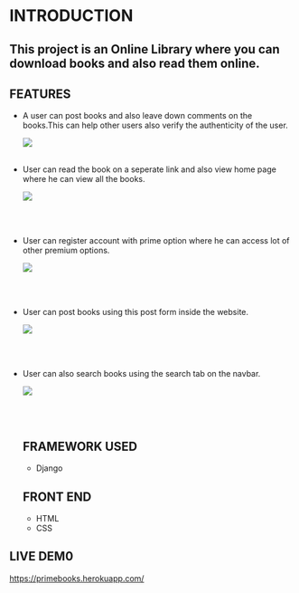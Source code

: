 # INTRODUCTION
## This project is  an <b>Online Library</b> where you can download books and also read them online.

## FEATURES
- A user can post books and also leave down comments on the books.This can help other users also verify the authenticity of the user.

  <img src='https://django-onlinebook-files.s3.us-west-2.amazonaws.com/images/commet_section.png?response-content-disposition=inline&X-Amz-Security-Token=IQoJb3JpZ2luX2VjEGwaCmFwLXNvdXRoLTEiSDBGAiEAotMJqLuhJLFIhN9yzxcm%2FlLvTuQ8Zay4bvfkHurZ504CIQCrOPJ%2BDJlcAmBIPGa7QpU8kGd6y7Pwj%2BESsTPmZTgYYSr2AghFEAEaDDMwNzQ3OTM3NTc1MiIMltESMRUtaCguxCOUKtMCf0ZfNuAx686SCvv1kXmLiAItNJfDVcfuDeXUMItZlZRz09xFVpsbEXvzu1a7J7I7FfUghTpCyq0PJ7F3wN5HivgQbk%2Fy%2BYMzXwYXazzmE6RWwQiHveBrIhL4UCpYwimQ1Jt%2BE2Bd8yMbMjpWiW5Du%2BBaFcpkS5HNRo9qMbROqRMXIg6Mzcxlr%2BnlD%2B0m9rrFnlx3OcwBIfhhXX48RV%2Bhxn4QuLd8EDW%2FCZx%2FQn%2BuWfflbS77zriUcUMJrw9C2J%2F1s4qwMmXnJBLoikeufDbkdr83eqAvQbaVSIK4DyZUW1qRF02CTuXavB%2BMs5AR5EKXThybuawgZw5nrhiFm9MVkW%2F6sBMeIOAYLrjLAsVadTEWyrGtmqXwiMEz82YFR1S76lXZd5C6W3TMfWcqTmn4Gxd0DkY9pcXRc9my1cN%2FJV6f54s2%2F08LqkhpnBrxEewjK71CMOOn3IYGOrIC5I6%2Fn9G7Ov4OBN10grmnQiONdorhIwIq6McXILd%2BME0c0JAY4T%2FlghoAuBglQjOtouzIDspfsfAYmePSDChgtF48IwxJu%2BTRr7DkR4uF0y6AwYyjy%2B0D0lBfZly9Kfrg3AJ4vmS7BFFonq0sN46QcK9wjYKz11Ke%2BzHG2bpKIUryE3t1PA%2B2Cvfz7snbPaEciDO0UmZ%2FD%2BAmYny8I25clQtGBMcOHvlaiC6yh0HK9NAnOW14ODb98UzVlLZPI%2BUMmTVsFGTy0ULIdYH8BF9C10v%2B0ksKbPS4xQwg902yv1nTmm2OiimIwXAmoPC5iq6GDl9UOAyi2Lrx7E2UdhIu2a0a4P9%2BF1iPnW%2FbC7Ae202hTraSOGXsDIAnJvIzBp7lQlXJFIF5n5foAl2Zh05DaKxI&X-Amz-Algorithm=AWS4-HMAC-SHA256&X-Amz-Date=20210626T114944Z&X-Amz-SignedHeaders=host&X-Amz-Expires=300&X-Amz-Credential=ASIAUPFZS56EIHOTBQMK%2F20210626%2Fus-west-2%2Fs3%2Faws4_request&X-Amz-Signature=9feaa29afddff395ece7ff10d0b56b2890331c1fc3955b68c891633eab008e57'>
  
  <br>
  <br>




- User can read the book on a seperate link and also view home page where he can view all the books.

  <img src='https://django-onlinebook-files.s3.us-west-2.amazonaws.com/images/homepage.png?response-content-disposition=inline&X-Amz-Security-Token=IQoJb3JpZ2luX2VjEGwaCmFwLXNvdXRoLTEiSDBGAiEAotMJqLuhJLFIhN9yzxcm%2FlLvTuQ8Zay4bvfkHurZ504CIQCrOPJ%2BDJlcAmBIPGa7QpU8kGd6y7Pwj%2BESsTPmZTgYYSr2AghFEAEaDDMwNzQ3OTM3NTc1MiIMltESMRUtaCguxCOUKtMCf0ZfNuAx686SCvv1kXmLiAItNJfDVcfuDeXUMItZlZRz09xFVpsbEXvzu1a7J7I7FfUghTpCyq0PJ7F3wN5HivgQbk%2Fy%2BYMzXwYXazzmE6RWwQiHveBrIhL4UCpYwimQ1Jt%2BE2Bd8yMbMjpWiW5Du%2BBaFcpkS5HNRo9qMbROqRMXIg6Mzcxlr%2BnlD%2B0m9rrFnlx3OcwBIfhhXX48RV%2Bhxn4QuLd8EDW%2FCZx%2FQn%2BuWfflbS77zriUcUMJrw9C2J%2F1s4qwMmXnJBLoikeufDbkdr83eqAvQbaVSIK4DyZUW1qRF02CTuXavB%2BMs5AR5EKXThybuawgZw5nrhiFm9MVkW%2F6sBMeIOAYLrjLAsVadTEWyrGtmqXwiMEz82YFR1S76lXZd5C6W3TMfWcqTmn4Gxd0DkY9pcXRc9my1cN%2FJV6f54s2%2F08LqkhpnBrxEewjK71CMOOn3IYGOrIC5I6%2Fn9G7Ov4OBN10grmnQiONdorhIwIq6McXILd%2BME0c0JAY4T%2FlghoAuBglQjOtouzIDspfsfAYmePSDChgtF48IwxJu%2BTRr7DkR4uF0y6AwYyjy%2B0D0lBfZly9Kfrg3AJ4vmS7BFFonq0sN46QcK9wjYKz11Ke%2BzHG2bpKIUryE3t1PA%2B2Cvfz7snbPaEciDO0UmZ%2FD%2BAmYny8I25clQtGBMcOHvlaiC6yh0HK9NAnOW14ODb98UzVlLZPI%2BUMmTVsFGTy0ULIdYH8BF9C10v%2B0ksKbPS4xQwg902yv1nTmm2OiimIwXAmoPC5iq6GDl9UOAyi2Lrx7E2UdhIu2a0a4P9%2BF1iPnW%2FbC7Ae202hTraSOGXsDIAnJvIzBp7lQlXJFIF5n5foAl2Zh05DaKxI&X-Amz-Algorithm=AWS4-HMAC-SHA256&X-Amz-Date=20210626T115118Z&X-Amz-SignedHeaders=host&X-Amz-Expires=300&X-Amz-Credential=ASIAUPFZS56EIHOTBQMK%2F20210626%2Fus-west-2%2Fs3%2Faws4_request&X-Amz-Signature=1d77800d3cee3bfa335c37e7aa53475ea4889287ff6b59f0434c791d437bdc71'>
  
    <br><br>
 - User can register account with prime option where he can access lot of other premium options.

  
    <img src="https://django-onlinebook-files.s3.us-west-2.amazonaws.com/images/register_account.png?response-content-disposition=inline&X-Amz-Security-Token=IQoJb3JpZ2luX2VjEGwaCmFwLXNvdXRoLTEiSDBGAiEAotMJqLuhJLFIhN9yzxcm%2FlLvTuQ8Zay4bvfkHurZ504CIQCrOPJ%2BDJlcAmBIPGa7QpU8kGd6y7Pwj%2BESsTPmZTgYYSr2AghFEAEaDDMwNzQ3OTM3NTc1MiIMltESMRUtaCguxCOUKtMCf0ZfNuAx686SCvv1kXmLiAItNJfDVcfuDeXUMItZlZRz09xFVpsbEXvzu1a7J7I7FfUghTpCyq0PJ7F3wN5HivgQbk%2Fy%2BYMzXwYXazzmE6RWwQiHveBrIhL4UCpYwimQ1Jt%2BE2Bd8yMbMjpWiW5Du%2BBaFcpkS5HNRo9qMbROqRMXIg6Mzcxlr%2BnlD%2B0m9rrFnlx3OcwBIfhhXX48RV%2Bhxn4QuLd8EDW%2FCZx%2FQn%2BuWfflbS77zriUcUMJrw9C2J%2F1s4qwMmXnJBLoikeufDbkdr83eqAvQbaVSIK4DyZUW1qRF02CTuXavB%2BMs5AR5EKXThybuawgZw5nrhiFm9MVkW%2F6sBMeIOAYLrjLAsVadTEWyrGtmqXwiMEz82YFR1S76lXZd5C6W3TMfWcqTmn4Gxd0DkY9pcXRc9my1cN%2FJV6f54s2%2F08LqkhpnBrxEewjK71CMOOn3IYGOrIC5I6%2Fn9G7Ov4OBN10grmnQiONdorhIwIq6McXILd%2BME0c0JAY4T%2FlghoAuBglQjOtouzIDspfsfAYmePSDChgtF48IwxJu%2BTRr7DkR4uF0y6AwYyjy%2B0D0lBfZly9Kfrg3AJ4vmS7BFFonq0sN46QcK9wjYKz11Ke%2BzHG2bpKIUryE3t1PA%2B2Cvfz7snbPaEciDO0UmZ%2FD%2BAmYny8I25clQtGBMcOHvlaiC6yh0HK9NAnOW14ODb98UzVlLZPI%2BUMmTVsFGTy0ULIdYH8BF9C10v%2B0ksKbPS4xQwg902yv1nTmm2OiimIwXAmoPC5iq6GDl9UOAyi2Lrx7E2UdhIu2a0a4P9%2BF1iPnW%2FbC7Ae202hTraSOGXsDIAnJvIzBp7lQlXJFIF5n5foAl2Zh05DaKxI&X-Amz-Algorithm=AWS4-HMAC-SHA256&X-Amz-Date=20210626T115207Z&X-Amz-SignedHeaders=host&X-Amz-Expires=300&X-Amz-Credential=ASIAUPFZS56EIHOTBQMK%2F20210626%2Fus-west-2%2Fs3%2Faws4_request&X-Amz-Signature=4bb1455281e8b39e4bc46233e3097b769722a191df5c5eaf4cff96fb9fc3dc8c">
    
  <br><br>
  
- User can post books using this post form inside the website.

    <img src="https://django-onlinebook-files.s3.us-west-2.amazonaws.com/images/post.png?response-content-disposition=inline&X-Amz-Security-Token=IQoJb3JpZ2luX2VjEGwaCmFwLXNvdXRoLTEiSDBGAiEAotMJqLuhJLFIhN9yzxcm%2FlLvTuQ8Zay4bvfkHurZ504CIQCrOPJ%2BDJlcAmBIPGa7QpU8kGd6y7Pwj%2BESsTPmZTgYYSr2AghFEAEaDDMwNzQ3OTM3NTc1MiIMltESMRUtaCguxCOUKtMCf0ZfNuAx686SCvv1kXmLiAItNJfDVcfuDeXUMItZlZRz09xFVpsbEXvzu1a7J7I7FfUghTpCyq0PJ7F3wN5HivgQbk%2Fy%2BYMzXwYXazzmE6RWwQiHveBrIhL4UCpYwimQ1Jt%2BE2Bd8yMbMjpWiW5Du%2BBaFcpkS5HNRo9qMbROqRMXIg6Mzcxlr%2BnlD%2B0m9rrFnlx3OcwBIfhhXX48RV%2Bhxn4QuLd8EDW%2FCZx%2FQn%2BuWfflbS77zriUcUMJrw9C2J%2F1s4qwMmXnJBLoikeufDbkdr83eqAvQbaVSIK4DyZUW1qRF02CTuXavB%2BMs5AR5EKXThybuawgZw5nrhiFm9MVkW%2F6sBMeIOAYLrjLAsVadTEWyrGtmqXwiMEz82YFR1S76lXZd5C6W3TMfWcqTmn4Gxd0DkY9pcXRc9my1cN%2FJV6f54s2%2F08LqkhpnBrxEewjK71CMOOn3IYGOrIC5I6%2Fn9G7Ov4OBN10grmnQiONdorhIwIq6McXILd%2BME0c0JAY4T%2FlghoAuBglQjOtouzIDspfsfAYmePSDChgtF48IwxJu%2BTRr7DkR4uF0y6AwYyjy%2B0D0lBfZly9Kfrg3AJ4vmS7BFFonq0sN46QcK9wjYKz11Ke%2BzHG2bpKIUryE3t1PA%2B2Cvfz7snbPaEciDO0UmZ%2FD%2BAmYny8I25clQtGBMcOHvlaiC6yh0HK9NAnOW14ODb98UzVlLZPI%2BUMmTVsFGTy0ULIdYH8BF9C10v%2B0ksKbPS4xQwg902yv1nTmm2OiimIwXAmoPC5iq6GDl9UOAyi2Lrx7E2UdhIu2a0a4P9%2BF1iPnW%2FbC7Ae202hTraSOGXsDIAnJvIzBp7lQlXJFIF5n5foAl2Zh05DaKxI&X-Amz-Algorithm=AWS4-HMAC-SHA256&X-Amz-Date=20210626T115504Z&X-Amz-SignedHeaders=host&X-Amz-Expires=300&X-Amz-Credential=ASIAUPFZS56EIHOTBQMK%2F20210626%2Fus-west-2%2Fs3%2Faws4_request&X-Amz-Signature=d3d67ce68212349423f570bdb9cf4667ca7e13c3a7fef4e91396e7ddf729f419">
    
   <br><br>
   
 - User can also search books using the search tab on the navbar.
 
 
    <img src="https://django-onlinebook-files.s3.us-west-2.amazonaws.com/images/ssearch.png?response-content-disposition=inline&X-Amz-Security-Token=IQoJb3JpZ2luX2VjEGwaCmFwLXNvdXRoLTEiSDBGAiEAotMJqLuhJLFIhN9yzxcm%2FlLvTuQ8Zay4bvfkHurZ504CIQCrOPJ%2BDJlcAmBIPGa7QpU8kGd6y7Pwj%2BESsTPmZTgYYSr2AghFEAEaDDMwNzQ3OTM3NTc1MiIMltESMRUtaCguxCOUKtMCf0ZfNuAx686SCvv1kXmLiAItNJfDVcfuDeXUMItZlZRz09xFVpsbEXvzu1a7J7I7FfUghTpCyq0PJ7F3wN5HivgQbk%2Fy%2BYMzXwYXazzmE6RWwQiHveBrIhL4UCpYwimQ1Jt%2BE2Bd8yMbMjpWiW5Du%2BBaFcpkS5HNRo9qMbROqRMXIg6Mzcxlr%2BnlD%2B0m9rrFnlx3OcwBIfhhXX48RV%2Bhxn4QuLd8EDW%2FCZx%2FQn%2BuWfflbS77zriUcUMJrw9C2J%2F1s4qwMmXnJBLoikeufDbkdr83eqAvQbaVSIK4DyZUW1qRF02CTuXavB%2BMs5AR5EKXThybuawgZw5nrhiFm9MVkW%2F6sBMeIOAYLrjLAsVadTEWyrGtmqXwiMEz82YFR1S76lXZd5C6W3TMfWcqTmn4Gxd0DkY9pcXRc9my1cN%2FJV6f54s2%2F08LqkhpnBrxEewjK71CMOOn3IYGOrIC5I6%2Fn9G7Ov4OBN10grmnQiONdorhIwIq6McXILd%2BME0c0JAY4T%2FlghoAuBglQjOtouzIDspfsfAYmePSDChgtF48IwxJu%2BTRr7DkR4uF0y6AwYyjy%2B0D0lBfZly9Kfrg3AJ4vmS7BFFonq0sN46QcK9wjYKz11Ke%2BzHG2bpKIUryE3t1PA%2B2Cvfz7snbPaEciDO0UmZ%2FD%2BAmYny8I25clQtGBMcOHvlaiC6yh0HK9NAnOW14ODb98UzVlLZPI%2BUMmTVsFGTy0ULIdYH8BF9C10v%2B0ksKbPS4xQwg902yv1nTmm2OiimIwXAmoPC5iq6GDl9UOAyi2Lrx7E2UdhIu2a0a4P9%2BF1iPnW%2FbC7Ae202hTraSOGXsDIAnJvIzBp7lQlXJFIF5n5foAl2Zh05DaKxI&X-Amz-Algorithm=AWS4-HMAC-SHA256&X-Amz-Date=20210626T115548Z&X-Amz-SignedHeaders=host&X-Amz-Expires=300&X-Amz-Credential=ASIAUPFZS56EIHOTBQMK%2F20210626%2Fus-west-2%2Fs3%2Faws4_request&X-Amz-Signature=410edcba5dc9b2ea78a787c0bed4ee03cd1c4f0eee85bdde999735e8e45aedc6">
    
    
    <br><br>
    
   ## FRAMEWORK USED
   - Django
   
   
   ## FRONT END
   - HTML 
   - CSS
  
  ## LIVE DEM0
  https://primebooks.herokuapp.com/
